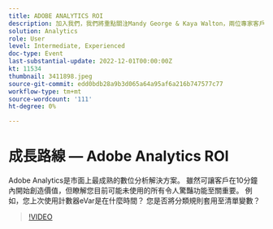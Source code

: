 ```yaml
---
title: ADOBE ANALYTICS ROI
description: 加入我們，我們將重點關注Mandy George & Kaya Walton，兩位專家客戶和Adobe Analytics使用者。 每個人都將分享他們最精通的Adobe Analytics秘訣或技巧。 他們的工作階段之後會有一個機會即時提問。 您不想錯過這個機會。
solution: Analytics
role: User
level: Intermediate, Experienced
doc-type: Event
last-substantial-update: 2022-12-01T00:00:00Z
kt: 11534
thumbnail: 3411898.jpeg
source-git-commit: edd0bdb28a9b3d065a64a95af6a216b747577c77
workflow-type: tm+mt
source-wordcount: '111'
ht-degree: 0%

---
```


# 成長路線 — Adobe Analytics ROI

Adobe Analytics是市面上最成熟的數位分析解決方案。 雖然可讓客戶在10分鐘內開始創造價值，但瞭解您目前可能未使用的所有令人驚豔功能至關重要。 例如，您上次使用計數器eVar是在什麼時間？ 您是否將分類規則套用至清單變數？

>[!VIDEO](https://video.tv.adobe.com/v/3411898/?quality=12&learn=on)
